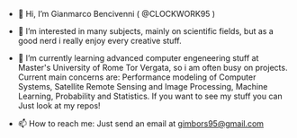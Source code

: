 - 👋 Hi, I’m Gianmarco Bencivenni ( @CLOCKWORK95 )

- 👀 I’m interested in many subjects, mainly on scientific fields, but as a good nerd i really enjoy every creative stuff.

- 🌱 I’m currently learning advanced computer engeneering stuff at Master's University of Rome Tor Vergata, so i am often busy on projects.
Current main concerns are: 
Performance modeling of Computer Systems,
Satellite Remote Sensing and Image Processing, 
Machine Learning, 
Probability and Statistics. 
If you want to see my stuff you can Just look at my repos! 

- 📫 How to reach me: Just send an email at gimbors95@gmail.com

<!---
CLOCKWORK95/CLOCKWORK95 is a ✨ special ✨ repository because its `README.md` (this file) appears on your GitHub profile.
You can click the Preview link to take a look at your changes.
--->
